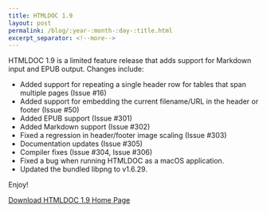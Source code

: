 ```yaml
---
title: HTMLDOC 1.9
layout: post
permalink: /blog/:year-:month-:day-:title.html
excerpt_separator: <!--more-->
---
```


HTMLDOC 1.9 is a limited feature release that adds support for Markdown input
and EPUB output. Changes include:

- Added support for repeating a single header row for tables that span multiple pages (Issue #16)
- Added support for embedding the current filename/URL in the header or footer (Issue #50)
- Added EPUB support (Issue #301)
- Added Markdown support (Issue #302)
- Fixed a regression in header/footer image scaling (Issue #303)
- Documentation updates (Issue #305)
- Compiler fixes (Issue #304, Issue #306)
- Fixed a bug when running HTMLDOC as a macOS application.
- Updated the bundled libpng to v1.6.29.

Enjoy!

<a class="btn btn-primary" href="https://github.com/michaelrsweet/htmldoc/releases/tag/v1.9">Download HTMLDOC 1.9 <span class="glyphicon glyphicon-download-alt" aria-hidden="true"></span></a>
<a class="btn btn-default" href="/htmldoc/index.html">Home Page <span class="glyphicon glyphicon-home" aria-hidden="true"></span></a>
